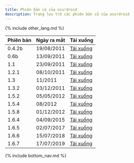 ```yaml
---
title: Phiên bản cũ của osu!droid
description: Trang lưu trữ các phiên bản cũ của osu!droid
---
```


{% include other_lang.md %}

| Phiên bản | Ngày ra mắt | Tải xuống |
| ------- | ------------ | -------- |
| 0.4.2b | 19/08/2011 | [Tải xuống](https://github.com/NeroYuki/osudroid-guide/releases/download/detached/0.4.2.apk) |
| 0.6b | 13/09/2011 | [Tải xuống](https://github.com/NeroYuki/osudroid-guide/releases/download/detached/0.6b.apk) |
| 1.1 | 23/09/2011 | [Tải xuống](https://github.com/NeroYuki/osudroid-guide/releases/download/detached/1.1.apk) |
| 1.2.1 | 08/10/2011 | [Tải xuống](https://github.com/NeroYuki/osudroid-guide/releases/download/detached/1.2.1.apk) |
| 1.3 | 11/2011 | [Tải xuống](https://github.com/NeroYuki/osudroid-guide/releases/download/detached/1.3.apk) |
| 1.3.2 | 03/12/2011 | [Tải xuống](https://github.com/NeroYuki/osudroid-guide/releases/download/detached/1.3.2.apk) |
| 1.5.2 | 05/05/2012 | [Tải xuống](https://github.com/NeroYuki/osudroid-guide/releases/download/detached/1.5.2.apk) |
| 1.5.4 | 08/2012 | [Tải xuống](https://github.com/NeroYuki/osudroid-guide/releases/download/detached/1.5.4.apk) |
| 1.5.8 | 01/12/2012 | [Tải xuống](https://github.com/NeroYuki/osudroid-guide/releases/download/detached/1.5.8.apk) |
| 1.6.4 | 04/09/2015 | [Tải xuống](https://github.com/NeroYuki/osudroid-guide/releases/download/detached/1.6.4.apk) |
| 1.6.5 | 02/07/2017 | [Tải xuống](https://github.com/NeroYuki/osudroid-guide/releases/download/detached/1.6.5_b170702_1438.apk) |
| 1.6.6 | 15/07/2018 | [Tải xuống](https://github.com/NeroYuki/osudroid-guide/releases/download/detached/1.6.6.20180715-0028.apk) |
| 1.6.7 | 17/07/2019 | [Tải xuống](https://github.com/NeroYuki/osudroid-guide/releases/download/detached/osu+droid+1.6.7.beta3.apk) |

{% include bottom_nav.md %}
    
